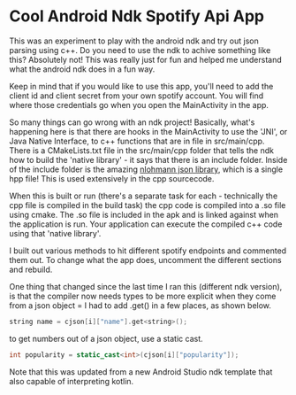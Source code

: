 # Cool Android Ndk Spotify Api App

This was an experiment to play with the android ndk and try out json parsing using c++. Do you need to use the ndk to achive something like 
this? Absolutely not! This was really just for fun and helped me understand what the android ndk does in a fun way.

Keep in mind that if you would like to use this app, you'll need to add the client id and client secret from your own spotify account. You 
will find where those credentials go when you open the MainActivity in the app.

So many things can go wrong with an ndk project! Basically, what's happening here is that there are hooks in the MainActivity to use the 
'JNI', or Java Native Interface, to c++ functions that are in file in src/main/cpp. There is a CMakeLists.txt file in the src/main/cpp folder 
that tells the ndk how to build the 'native library' - it says that there is an include folder. Inside of the include folder is the amazing 
[nlohmann json library](https://github.com/nlohmann/json), which is a single hpp file! This is used extensively in the cpp sourcecode.

When this is built or run (there's a separate task for each - technically the cpp file is compiled in the build task) the cpp code is compiled 
into a .so file using cmake. The .so file is included in the apk and is linked against when the application is run. Your application can 
execute the compiled c++ code using that 'native library'.

I built out various methods to hit different spotify endpoints and commented them out. To change what the app does, uncomment the different 
sections and rebuild.

One thing that changed since the last time I ran this (different ndk version), is that the compiler now needs types to be more explicit when 
they come from a json object = I had to add .get<string>() in a few places, as shown below.

```cpp
string name = cjson[i]["name"].get<string>();
```

to get numbers out of a json object, use a static cast.

```cpp
int popularity = static_cast<int>(cjson[i]["popularity"]);
```

Note that this was updated from a new Android Studio ndk template that also capable of interpreting kotlin.
